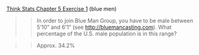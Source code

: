 [Think Stats Chapter 5 Exercise 1](http://greenteapress.com/thinkstats2/html/thinkstats2006.html#toc50) (blue men)

>> In order to join Blue Man Group, you have to be male between 5’10” and 6’1” (see http://bluemancasting.com). What percentage of the U.S. male population is in this range?  

>> Approx. 34.2%
